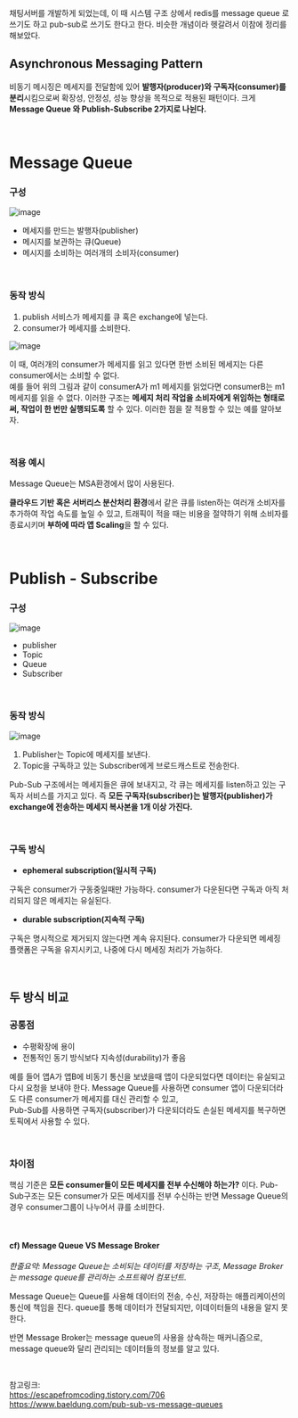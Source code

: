 
채팅서버를 개발하게 되었는데, 이 때 시스템 구조 상에서 redis를 message queue 로 쓰기도 하고 pub-sub로 쓰기도 한다고 한다. 
비슷한 개념이라 헷갈려서 이참에 정리를 해보았다.


## Asynchronous Messaging Pattern

비동기 메시징은 메세지를 전달함에 있어 **발행자(producer)와 구독자(consumer)를 분리**시킴으로써 확장성, 안정성, 성능 향상을 목적으로 적용된 패턴이다. 
크게 **Message Queue 와 Publish-Subscribe 2가지로 나뉜다.**


</br>

# Message Queue

### 구성

![image](https://user-images.githubusercontent.com/45115557/197784009-ad84023f-4bde-4c89-997c-ecbe1c373b78.png)


* 메세지를 만드는 발행자(publisher)
* 메시지를 보관하는 큐(Queue)
* 메시지를 소비하는 여러개의 소비자(consumer)

</br>

### 동작 방식

1. publish 서비스가 메세지를 큐 혹은 exchange에 넣는다.
2. consumer가 메세지를 소비한다. 

![image](https://user-images.githubusercontent.com/45115557/197784785-d0fba5ff-88d6-42fd-9791-af87211d867d.png)

이 때, 여러개의 consumer가 메세지를 읽고 있다면 한번 소비된 메세지는 다른 consumer에서는 소비할 수 없다.    
예를 들어 위의 그림과 같이 consumerA가 m1 메세지를 읽었다면 consumerB는 m1 메세지를 읽을 수 없다. 
이러한 구조는 **메세지 처리 작업을 소비자에게 위임하는 형태로써, 작업이 한 번만 실행되도록** 할 수 있다. 이러한 점을 잘 적용할 수 있는 예를 알아보자. 

</br>

### 적용 예시

Message Queue는 MSA환경에서 많이 사용된다.

**클라우드 기반 혹은 서버리스 분산처리 환경**에서 같은 큐를 listen하는 여러개 소비자를 추가하여 작업 속도를 높일 수 있고, 트래픽이 적을 때는 비용을 절약하기 위해 소비자를 종료시키며 **부하에 따라 앱 Scaling**을 할 수 있다. 

</br>


# Publish - Subscribe

### 구성

![image](https://user-images.githubusercontent.com/45115557/197793457-7e33d2b5-15b3-47da-bd3e-816c48bb7f85.png)

* publisher
* Topic
* Queue
* Subscriber

</br>

### 동작 방식 

![image](https://user-images.githubusercontent.com/45115557/197794664-eeed5d05-e784-44ca-a511-a105a6e40dd1.png)

1. Publisher는 Topic에 메세지를 보낸다. 
2. Topic을 구독하고 있는 Subscriber에게 브로드캐스트로 전송한다.

Pub-Sub 구조에서는 메세지들은 큐에 보내지고, 각 큐는 메세지를 listen하고 있는 구독자 서비스를 가지고 있다.
즉 **모든 구독자(subscriber)는 발행자(publisher)가 exchange에 전송하는 메세지 복사본을 1개 이상 가진다.** 

</br>

### 구독 방식

* **ephemeral subscription(일시적 구독)**

구독은 consumer가 구동중일때만 가능하다. consumer가 다운된다면 구독과 아직 처리되지 않은 메세지는 유실된다. 

* **durable subscription(지속적 구독)**

구독은 명시적으로 제거되지 않는다면 계속 유지된다. consumer가 다운되면 메세징 플랫폼은 구독을 유지시키고, 나중에 다시 메세징 처리가 가능하다. 

</br>

## 두 방식 비교

### 공통점

* 수평확장에 용이
* 전통적인 동기 방식보다 지속성(durability)가 좋음

예를 들어 앱A가 앱B에 비동기 통신을 보냈을때 앱이 다운되었다면 데이터는 유실되고 다시 요청을 보내야 한다. 
Message Queue를 사용하면 consumer 앱이 다운되더라도 다른 consumer가 메세지를 대신 관리할 수 있고,    
Pub-Sub를 사용하면 구독자(subscriber)가 다운되더라도 손실된 메세지를 복구하면 토픽에서 사용할 수 있다. 

</br>

### 차이점

핵심 기준은 **모든 consumer들이 모든 메세지를 전부 수신해야 하는가?** 이다.
Pub-Sub구조는 모든 consumer가 모든 메세지를 전부 수신하는 반면 Message Queue의 경우 consumer그룹이 나누어서 큐를 소비한다. 

</br>

#### cf) Message Queue VS Message Broker

*한줄요약: Message Queue는 소비되는 데이터를 저장하는 구조, Message Broker는 message queue를 관리하는 소프트웨어 컴포넌트.*

Message Queue는 Queue를 사용해 데이터의 전송, 수신, 저장하는 애플리케이션의 통신에 책임을 진다. queue를 통해 데이터가 전달되지만, 이데이터들의 내용을 알지 못한다. 

반면 Message Broker는 message queue의 사용을 상속하는 매커니즘으로, message queue와 달리 관리되는 데이터들의 정보를 알고 있다. 


</br>

참고링크:   
https://escapefromcoding.tistory.com/706   
https://www.baeldung.com/pub-sub-vs-message-queues   
